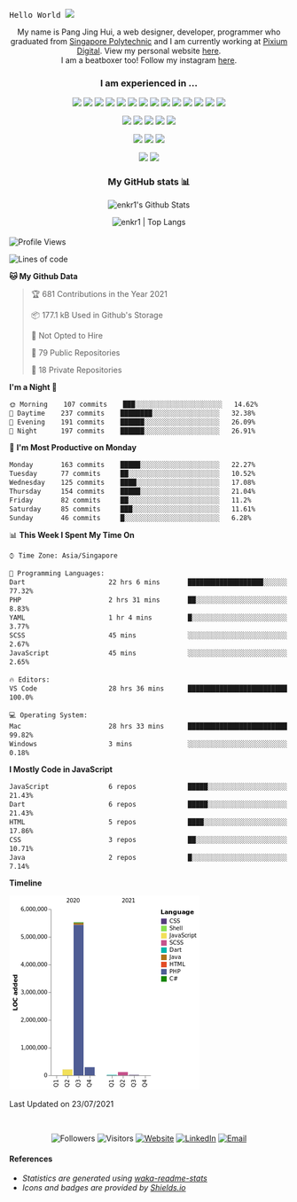 <samp>Hello World <img src="https://media.giphy.com/media/hvRJCLFzcasrR4ia7z/giphy.gif" width="25px"></samp>

<p align="center">
<!--   <samp> -->
  My name is Pang Jing Hui, a web designer, developer, programmer who graduated from <a href="https://www.sp.edu.sg/" target="_blank">Singapore Polytechnic</a> and I am currently working at <a href="https://github.com/pixiumdigital" target="_blank">Pixium Digital</a>.
  View my personal website <a href="https://enkr1.github.io" target="_blank">here</a>. 
  <br />
  I am a beatboxer too! Follow my instagram <a href="https://www.instagram.com/enkr1/" target="_blank">here</a>.
<!--   </samp> -->
</p>

<!--
**Talking about Personal Stuffs:**
- 💼  I’m currently working at [Pixium Digital](https://github.com/pixiumdigital);
- 💻  I’m currently developing a Flutter project with a team; 
- 💬  Ask me about anything, I am happy to help;
- 📫  How to reach me: [@enkr1](enkr99@gmail.com); 
-->

<h3 align="center">
<!--   <samp> -->
    I am experienced in ... 
<!--   </samp> -->
</h3>

<p align="center">
  <img src="https://img.shields.io/badge/-PHP-black?style=flat&logo=php&logoColor=8993be">
  <img src="https://img.shields.io/badge/-Flutter-black?style=flat&logo=flutter&logoColor=08C7FA">
  <img src="https://img.shields.io/badge/-Java-black?style=flat&logo=java&logoColor=F89820">
  <img src="https://img.shields.io/badge/-Dart-black?style=flat&logo=dart&logoColor=0082C8">
  <img src="https://img.shields.io/badge/-C%23-black?style=flat&logo=c-sharp&logoColor=e6000d">
  <img src="https://img.shields.io/badge/-JavaScript-black?style=flat&logo=javascript&logoColor=eed718">
  <img src="https://img.shields.io/badge/-JQuery-black?style=flat&logo=jquery&logoColor=blue">
  <img src="https://img.shields.io/badge/-HTML5-black?style=flat&logo=html5&logoColor=E34F26">
  <img src="https://img.shields.io/badge/-CSS3-black?style=flat&logo=css3&logoColor=1572B6">
  <img src="https://img.shields.io/badge/-Sass-black?style=flat&logo=sass&logoColor=cc6699">
  <img src="https://img.shields.io/badge/-Bootstrap-black?style=flat&logo=bootstrap&logoColor=563D7C">
  <img src="https://img.shields.io/badge/-WordPress-black?style=flat&logo=wordpress&logoColor=blue">
  <img src="https://img.shields.io/badge/-MySQL-black?style=flat&logo=mysql&logoColor=00758F">
  <img src="https://img.shields.io/badge/-Firebase-black?style=flat&logo=firebase&logoColor=FFA611">
</p>

<p align="center">
  <img src="https://img.shields.io/badge/-Git-black?style=flat&logo=git&logoColor=f34f29">
  <img src="https://img.shields.io/badge/-Github-black?style=flat&logo=github&logoColor=FFFFFF">
  <img src="https://img.shields.io/badge/-Android%20Studio-black?style=flat&logo=android%20studio&logoColor=669933">
  <img src="https://img.shields.io/badge/-VS%20Code-black?style=flat&logo=visual%20studio%20code&logoColor=007ACC">
  <img src="https://img.shields.io/badge/-Docker-black?style=flat&logo=docker&logoColor=0db7ed">
</p>

<p align="center">
  <img src="http://img.shields.io/badge/-Photoshop-black?style=flat&logo=adobe-photoshop&logoColor=4FCCFE">
  <img src="http://img.shields.io/badge/-Illustrator-black?style=flat&logo=adobe-illustrator&logoColor=F2781D">
  <img src="http://img.shields.io/badge/-XD-black?style=flat&logo=adobe-XD&logoColor=FF61F6">
</p>

<!--   <img src="http://img.shields.io/badge/-Google%20Cloud%20Platform-4285F4?style=flat&logo=google%20cloud&logoColor=white"> -->
<!--   <img src="https://img.shields.io/badge/-React-000000?style=flat&logo=react&logoColor=00c8ff"> -->
<!-- <img src="https://img.shields.io/badge/-Progressive Web Apps-5A0FC8?style=flat"> -->
<!--   <img src="https://img.shields.io/badge/-C%20&%20C++-659ad2?style=flat&logo=c%2B%2B&logoColor=ffffff"> -->
<!--   <img src="https://img.shields.io/badge/-Python-black?style=flat&logo=python&logoColor=white">  -->

<!-- <h3 align="center">Software Development Life Cycle (SDLC)</h3> -->

<p align="center">
  <img src="https://img.shields.io/badge/-Agile-5A0FC8?style=flat">
  <img src="https://img.shields.io/badge/-KanBan-5A0FC8?style=flat">
<!--   <img src="https://img.shields.io/badge/-Agile-5A0FC8?style=flat">   -->
</p>

<div>
  
  <h3 align="center">
<!--     <samp> -->
      My GitHub stats 📊
<!--     </samp> -->
  </h3>
  
  <p align="center">
    <img alt="enkr1's Github Stats" src="https://github-readme-stats.vercel.app/api?username=enkr1&show_icons=true&hide_border=true&count_private=true&show_icons=true&theme=tokyonight" />
  </p>

  <p align="center">
    <img src="https://github-readme-stats.vercel.app/api/top-langs/?username=enkr1&layout=compact&hide_border=true&count_private=true&langs_count=10&theme=tokyonight" alt="enkr1 | Top Langs" />
  </p>

<!--   <p align="center">
    <img src="https://github-readme-stats.vercel.app/api/wakatime?username=enkr1&theme=tokyonight" alt="enkr1 | WakaTime Stats" />
  </p> -->
  
</div>
  
<!-- <details>
  <summary> -->
   <h4 align="center">
<!--     <samp> -->
<!--       Click to view other statistics from WakaTime ... -->
<!--     </samp> -->
  </h4>
<!--   </summary>
  <br> -->
  

<!--START_SECTION:waka-->
![Profile Views](http://img.shields.io/badge/Profile%20Views-10-blue)

![Lines of code](https://img.shields.io/badge/From%20Hello%20World%20I%27ve%20Written-6.2%20million%20lines%20of%20code-blue)

**🐱 My Github Data** 

> 🏆 681 Contributions in the Year 2021
 > 
> 📦 177.1 kB Used in Github's Storage 
 > 
> 🚫 Not Opted to Hire
 > 
> 📜 79 Public Repositories 
 > 
> 🔑 18 Private Repositories  
 > 
**I'm a Night 🦉** 

```text
🌞 Morning    107 commits    ███░░░░░░░░░░░░░░░░░░░░░░   14.62% 
🌆 Daytime    237 commits    ████████░░░░░░░░░░░░░░░░░   32.38% 
🌃 Evening    191 commits    ██████░░░░░░░░░░░░░░░░░░░   26.09% 
🌙 Night      197 commits    ██████░░░░░░░░░░░░░░░░░░░   26.91%

```
📅 **I'm Most Productive on Monday** 

```text
Monday       163 commits    █████░░░░░░░░░░░░░░░░░░░░   22.27% 
Tuesday      77 commits     ██░░░░░░░░░░░░░░░░░░░░░░░   10.52% 
Wednesday    125 commits    ████░░░░░░░░░░░░░░░░░░░░░   17.08% 
Thursday     154 commits    █████░░░░░░░░░░░░░░░░░░░░   21.04% 
Friday       82 commits     ██░░░░░░░░░░░░░░░░░░░░░░░   11.2% 
Saturday     85 commits     ███░░░░░░░░░░░░░░░░░░░░░░   11.61% 
Sunday       46 commits     █░░░░░░░░░░░░░░░░░░░░░░░░   6.28%

```


📊 **This Week I Spent My Time On** 

```text
⌚︎ Time Zone: Asia/Singapore

💬 Programming Languages: 
Dart                     22 hrs 6 mins       ███████████████████░░░░░░   77.32% 
PHP                      2 hrs 31 mins       ██░░░░░░░░░░░░░░░░░░░░░░░   8.83% 
YAML                     1 hr 4 mins         █░░░░░░░░░░░░░░░░░░░░░░░░   3.77% 
SCSS                     45 mins             ░░░░░░░░░░░░░░░░░░░░░░░░░   2.67% 
JavaScript               45 mins             ░░░░░░░░░░░░░░░░░░░░░░░░░   2.65%

🔥 Editors: 
VS Code                  28 hrs 36 mins      █████████████████████████   100.0%

💻 Operating System: 
Mac                      28 hrs 33 mins      █████████████████████████   99.82% 
Windows                  3 mins              ░░░░░░░░░░░░░░░░░░░░░░░░░   0.18%

```

**I Mostly Code in JavaScript** 

```text
JavaScript               6 repos             █████░░░░░░░░░░░░░░░░░░░░   21.43% 
Dart                     6 repos             █████░░░░░░░░░░░░░░░░░░░░   21.43% 
HTML                     5 repos             ████░░░░░░░░░░░░░░░░░░░░░   17.86% 
CSS                      3 repos             ██░░░░░░░░░░░░░░░░░░░░░░░   10.71% 
Java                     2 repos             █░░░░░░░░░░░░░░░░░░░░░░░░   7.14%

```


**Timeline**

![Chart not found](https://raw.githubusercontent.com/enkr1/enkr1/master/charts/bar_graph.png) 


 Last Updated on 23/07/2021
<!--END_SECTION:waka-->

<!-- </details> -->

<br>

<div align="center">
  <p> 
  <img src="https://img.shields.io/github/followers/enkr1?label=Follow&style=social" alt="Followers" />
  <img src="https://visitor-badge.glitch.me/badge?page_id=enkr1.enkr1" alt="Visitors" />
  <a href="https://enkr1.github.io" target="_blank"><img alt="Website" src="https://img.shields.io/badge/Website-Personal%20Website-blue?style=flat&logo=google-chrome"></a>
  <a href="https://www.linkedin.com/in/jinghuipang/" target="_blank"><img alt="LinkedIn" src="https://img.shields.io/badge/LinkedIn-Pang%20Jing%20Hui-blue?style=flat&logo=linkedin"></a>
  <a href="mailto:enkr99@gmail.com"><img alt="Email" src="https://img.shields.io/badge/Email-enkr99@gmail.com-blue?style=flat&logo=gmail"></a>
  </p>
</div>

#### References
<p><i>
<ul>
  <li>Statistics are generated using <a href="https://github.com/anmol098/waka-readme-stats">waka-readme-stats</a></li>
  <li>Icons and badges are provided by <a href="https://shields.io/">Shields.io</a></li>
</ul>
</i></p>

